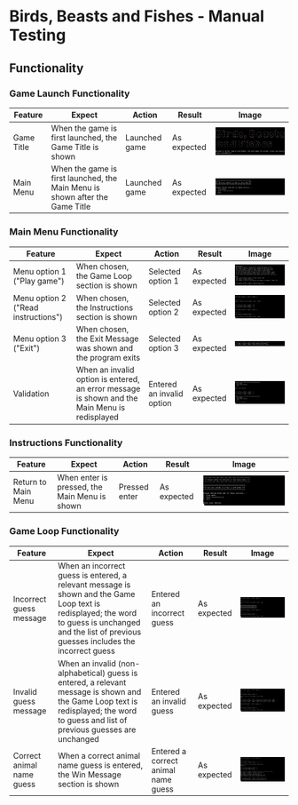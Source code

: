 # Birds, Beasts and Fishes - Manual Testing

## Functionality

### Game Launch Functionality

|Feature|Expect|Action|Result|Image
|---|---|---|---|---|
|Game Title|When the game is first launched, the Game Title is shown|Launched game|As expected|![Game title](images/game-title.png)|
|Main Menu|When the game is first launched, the Main Menu is shown after the Game Title|Launched game|As expected|![Main menu](images/main-menu.png)|

### Main Menu Functionality

|Feature|Expect|Action|Result|Image
|---|---|---|---|---|
|Menu option 1 ("Play game")|When chosen, the Game Loop section is shown|Selected option 1|As expected|![Instructions](images/instructions.png)|
|Menu option 2 ("Read instructions")|When chosen, the Instructions section is shown|Selected option 2|As expected|![Game loop](images/game-loop.png)|
|Menu option 3 ("Exit")|When chosen, the Exit Message was shown and the program exits|Selected option 3|As expected|![exit message](images/exit-message.png)|
|Validation|When an invalid option is entered, an error message is shown and the Main Menu is redisplayed|Entered an invalid option|As expected|![exit message](images/main-menu-error-message.png)|

### Instructions Functionality

|Feature|Expect|Action|Result|Image
|---|---|---|---|---|
|Return to Main Menu|When enter is pressed, the Main Menu is shown|Pressed enter|As expected|![Instructions](images/main-menu-after-instructions.png)|

### Game Loop Functionality

|Feature|Expect|Action|Result|Image
|---|---|---|---|---|
|Incorrect guess message|When an incorrect guess is entered, a relevant message is shown and the Game Loop text is redisplayed; the word to guess is unchanged and the list of previous guesses includes the incorrect guess|Entered an incorrect guess|As expected|![Instructions](images/game-loop-incorrect-guess.png)|
|Invalid guess message|When an invalid (non-alphabetical) guess is entered, a relevant message is shown and the Game Loop text is redisplayed; the word to guess and list of previous guesses are unchanged|Entered an invalid guess|As expected|![Instructions](images/game-loop-invalid-guess.png)|
|Correct animal name guess|When a correct animal name guess is entered, the Win Message section is shown|Entered a correct animal name guess|As expected|![Instructions](images/game-loop-correct-word-guess.png)|

